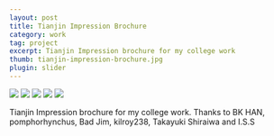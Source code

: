 ```yaml
---
layout: post
title: Tianjin Impression Brochure
category: work
tag: project
excerpt: Tianjin Impression brochure for my college work
thumb: tianjin-impression-brochure.jpg
plugin: slider
---
```


<img src="{{ site.data.var.file }}/tianjin-impression-brochure-01.jpg">

<img src="{{ site.data.var.file }}/tianjin-impression-brochure-02.jpg">

<img src="{{ site.data.var.file }}/tianjin-impression-brochure-03.jpg">

<img src="{{ site.data.var.file }}/tianjin-impression-brochure-04.jpg">

<img src="{{ site.data.var.file }}/tianjin-impression-brochure-05.jpg">

<p>Tianjin Impression brochure for my college work. Thanks to BK HAN, pomphorhynchus, Bad Jim, kilroy238, Takayuki Shiraiwa and I.S.S</p>
